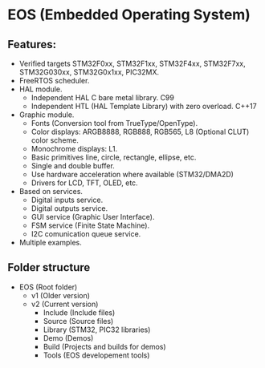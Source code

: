 # EOS (Embedded Operating System)

## Features:
* Verified targets STM32F0xx, STM32F1xx, STM32F4xx, STM32F7xx, STM32G030xx, STM32G0x1xx, PIC32MX.
* FreeRTOS scheduler.
* HAL module.
  * Independent HAL C bare metal library. C99
  * Independent HTL (HAL Template Library) with zero overload. C++17
* Graphic module.
  * Fonts (Conversion tool from TrueType/OpenType).
  * Color displays: ARGB8888, RGB888, RGB565, L8 (Optional CLUT) color scheme.
  * Monochrome displays: L1.
  * Basic primitives line, circle, rectangle, ellipse, etc.
  * Single and double buffer.
  * Use hardware acceleration where available (STM32/DMA2D)
  * Drivers for LCD, TFT, OLED, etc.
* Based on services.
  * Digital inputs service.
  * Digital outputs service.
  * GUI service (Graphic User Interface).
  * FSM service (Finite State Machine).
  * I2C comunication queue service.
* Multiple examples.


## Folder structure 
* EOS (Root folder)
  * v1 (Older version)
  * v2 (Current version)
    * Include (Include files)
	* Source (Source files)
	* Library (STM32, PIC32 libraries)
	* Demo (Demos)
	* Build (Projects and builds for demos)
	* Tools (EOS developement tools)